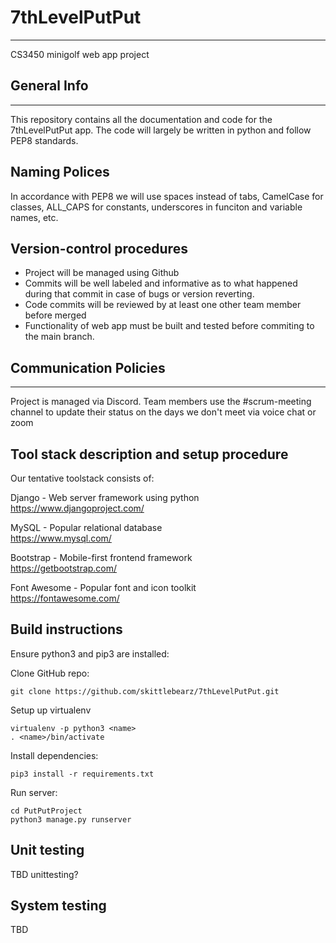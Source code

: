 # 7thLevelPutPut
***
CS3450 minigolf web app project

## General Info
***
This repository contains all the documentation and code for the 7thLevelPutPut app. The code will largely be written in python and follow PEP8 standards. 

## Naming Polices
In accordance with PEP8 we will use spaces instead of tabs, CamelCase for classes, ALL_CAPS for constants, underscores in funciton and variable names, etc.

## Version-control procedures

- Project will be managed using Github
- Commits will be well labeled and informative as to what happened during that commit in case of bugs or version reverting.
- Code commits will be reviewed by at least one other team member before merged
- Functionality of web app must be built and tested before commiting to the main branch.
## Communication Policies
***
Project is managed via Discord. Team members use the #scrum-meeting channel to update their status on the days we don't meet via voice chat or zoom

## Tool stack description and setup procedure

Our tentative toolstack consists of:

Django - Web server framework using python  
https://www.djangoproject.com/

MySQL - Popular relational database  
https://www.mysql.com/

Bootstrap - Mobile-first frontend framework  
https://getbootstrap.com/

Font Awesome - Popular font and icon toolkit  
https://fontawesome.com/

## Build instructions
Ensure python3 and pip3 are installed:

Clone GitHub repo:

    git clone https://github.com/skittlebearz/7thLevelPutPut.git

Setup up virtualenv

    virtualenv -p python3 <name>
    . <name>/bin/activate

Install dependencies:

    pip3 install -r requirements.txt

Run server:

    cd PutPutProject
    python3 manage.py runserver

## Unit testing

TBD unittesting?
   
## System testing

TBD

